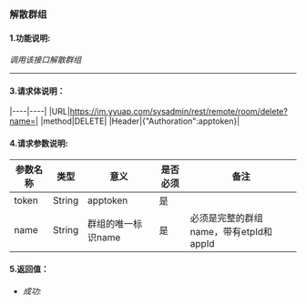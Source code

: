 ### 解散群组

#### 1.功能说明:
*调用该接口解散群组*

***

#### 3.请求体说明：

|----|----|
|URL|https://im.yyuap.com/sysadmin/rest/remote/room/delete?name=|
|method|DELETE|
|Header|{"Authoration":apptoken}|

#### 4.请求参数说明:

|参数名称|类型|意义|是否必须|备注|
|----|----|----|----|----|
|token|String|apptoken|是|
|name|String|群组的唯一标识name|是|必须是完整的群组name，带有etpId和appId|

#### 5.返回值：

- *成功:*
